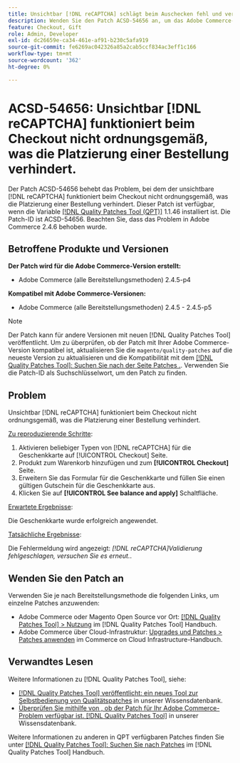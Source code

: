 ```yaml
---
title: Unsichtbar [!DNL reCAPTCHA] schlägt beim Auschecken fehl und verhindert die Platzierung der Bestellung
description: Wenden Sie den Patch ACSD-54656 an, um das Adobe Commerce-Problem zu beheben, bei dem das unsichtbare [!DNL reCAPTCHA] funktioniert beim Checkout nicht ordnungsgemäß, was die Platzierung einer Bestellung verhindert.
feature: Checkout, Gift
role: Admin, Developer
exl-id: dc26659e-ca34-461e-af91-b230c5afa919
source-git-commit: fe6269ac042326a85a2cab5ccf834ac3eff1c166
workflow-type: tm+mt
source-wordcount: '362'
ht-degree: 0%

---
```


# ACSD-54656: Unsichtbar [!DNL reCAPTCHA] funktioniert beim Checkout nicht ordnungsgemäß, was die Platzierung einer Bestellung verhindert.

Der Patch ACSD-54656 behebt das Problem, bei dem der unsichtbare [!DNL reCAPTCHA] funktioniert beim Checkout nicht ordnungsgemäß, was die Platzierung einer Bestellung verhindert. Dieser Patch ist verfügbar, wenn die Variable [[!DNL Quality Patches Tool (QPT)]](/help/announcements/adobe-commerce-announcements/magento-quality-patches-released-new-tool-to-self-serve-quality-patches.md) 1.1.46 installiert ist. Die Patch-ID ist ACSD-54656. Beachten Sie, dass das Problem in Adobe Commerce 2.4.6 behoben wurde.

## Betroffene Produkte und Versionen

**Der Patch wird für die Adobe Commerce-Version erstellt:**

* Adobe Commerce (alle Bereitstellungsmethoden) 2.4.5-p4

**Kompatibel mit Adobe Commerce-Versionen:**

* Adobe Commerce (alle Bereitstellungsmethoden) 2.4.5 - 2.4.5-p5

>[!NOTE]
>
>Der Patch kann für andere Versionen mit neuen [!DNL Quality Patches Tool] veröffentlicht. Um zu überprüfen, ob der Patch mit Ihrer Adobe Commerce-Version kompatibel ist, aktualisieren Sie die `magento/quality-patches` auf die neueste Version zu aktualisieren und die Kompatibilität mit dem [[!DNL Quality Patches Tool]: Suchen Sie nach der Seite Patches .](https://experienceleague.adobe.com/tools/commerce-quality-patches/index.html). Verwenden Sie die Patch-ID als Suchschlüsselwort, um den Patch zu finden.

## Problem

Unsichtbar [!DNL reCAPTCHA] funktioniert beim Checkout nicht ordnungsgemäß, was die Platzierung einer Bestellung verhindert.

<u>Zu reproduzierende Schritte</u>:

1. Aktivieren beliebiger Typen von [!DNL reCAPTCHA] für die Geschenkkarte auf [!UICONTROL Checkout] Seite.
1. Produkt zum Warenkorb hinzufügen und zum **[!UICONTROL Checkout]** Seite.
1. Erweitern Sie das Formular für die Geschenkkarte und füllen Sie einen gültigen Gutschein für die Geschenkkarte aus.
1. Klicken Sie auf **[!UICONTROL See balance and apply]** Schaltfläche.

<u>Erwartete Ergebnisse</u>:

Die Geschenkkarte wurde erfolgreich angewendet.

<u>Tatsächliche Ergebnisse</u>:

Die Fehlermeldung wird angezeigt: *[!DNL reCAPTCHA]Validierung fehlgeschlagen, versuchen Sie es erneut.*.

## Wenden Sie den Patch an

Verwenden Sie je nach Bereitstellungsmethode die folgenden Links, um einzelne Patches anzuwenden:

* Adobe Commerce oder Magento Open Source vor Ort: [[!DNL Quality Patches Tool] > Nutzung](https://experienceleague.adobe.com/docs/commerce-operations/tools/quality-patches-tool/usage.html) im [!DNL Quality Patches Tool] Handbuch.
* Adobe Commerce über Cloud-Infrastruktur: [Upgrades und Patches > Patches anwenden](https://experienceleague.adobe.com/docs/commerce-cloud-service/user-guide/develop/upgrade/apply-patches.html) im Commerce on Cloud Infrastructure-Handbuch.

## Verwandtes Lesen

Weitere Informationen zu [!DNL Quality Patches Tool], siehe:

* [[!DNL Quality Patches Tool] veröffentlicht: ein neues Tool zur Selbstbedienung von Qualitätspatches](/help/announcements/adobe-commerce-announcements/magento-quality-patches-released-new-tool-to-self-serve-quality-patches.md) in unserer Wissensdatenbank.
* [Überprüfen Sie mithilfe von , ob der Patch für Ihr Adobe Commerce-Problem verfügbar ist. [!DNL Quality Patches Tool]](/help/support-tools/patches-available-in-qpt-tool/check-patch-for-magento-issue-with-magento-quality-patches.md) in unserer Wissensdatenbank.

Weitere Informationen zu anderen in QPT verfügbaren Patches finden Sie unter [[!DNL Quality Patches Tool]: Suchen Sie nach Patches](https://experienceleague.adobe.com/tools/commerce-quality-patches/index.html) im [!DNL Quality Patches Tool] Handbuch.

